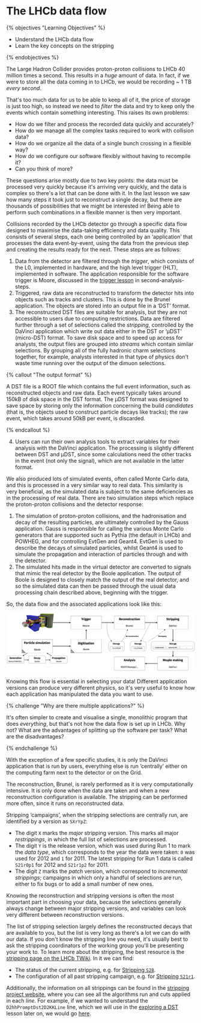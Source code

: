 # The LHCb data flow

{% objectives "Learning Objectives" %}

* Understand the LHCb data flow
* Learn the key concepts on the stripping

{% endobjectives %} 

The Large Hadron Collider provides proton-proton collisions to LHCb 40 million 
times a second.
This results in a _huge_ amount of data. In fact, if we were to store all the data coming in to LHCb, we would be recording ~ 1 TB _every second_.

That's too much data for us to be able to keep all of it, the price of storage 
is just too high, so instead we need to _filter_ the data and try to keep only 
the events which contain something interesting.
This raises its own problems:

* How do we filter and process the recorded data quickly and accurately?
* How do we manage all the complex tasks required to work with collision data?
* How do we organize all the data of a single bunch crossing in a flexible way?
* How do we configure our software flexibly without having to recompile it?
* Can you think of more?

These questions arise mostly due to two key points: the data must be processed 
very quickly because it's arriving very quickly, and the data is complex so
there's a lot that can be done with it. In the last lesson we saw how many
steps it took just to reconstruct a single decay, but there are thousands of
possibilities that we might be interested in! Being able to perform such
combinations in a flexible manner is then very important.

Collisions recorded by the LHCb detector go through a specific data flow 
designed to maximise the data-taking efficiency and data quality.
This consists of several steps, each one being controlled by an ‘application’ 
that processes the data event-by-event, using the data from the previous step 
and creating the results ready for the next.
These steps are as follows:

 1. Data from the detector are filtered through the _trigger_, which consists 
    of the L0, implemented in hardware, and the high level trigger (HLT), 
    implemented in software. The application responsible for the software trigger 
    is Moore, discussed in the [trigger lesson](../second-analysis-steps/hlt-intro.md) 
    in second-analysis-steps.
 2. Triggered, raw data are reconstructed to transform the detector hits into 
    objects such as tracks and clusters. This is done by the Brunel 
    application. The objects are stored into an output file in a ‘DST’ format.
 3. The reconstructed DST files are suitable for analysis, but they are not 
    accessible to users due to computing restrictions. Data are filtered 
    further through a set of selections called the *stripping*, controlled by 
    the DaVinci application which write out data either in the DST or ‘µDST’ 
    (micro-DST) format. To save disk space and to speed up access for analysts, the 
    output files are grouped into _streams_ which contain similar selections.
    By grouping all of the fully hadronic charm selections together, for 
    example, analysts interested in that type of physics don't waste time running 
    over the output of the dimuon selections.

{% callout "The output format" %}

A DST file is a ROOT file which contains the full event information, such as 
reconstructed objects and raw data. Each event typically takes around 150kB of 
disk space in the DST format.
The µDST format was designed to save space by storing only the 
information concerning the build _candidates_ (that is, the objects used 
to construct particle decays like tracks); the raw event, which takes 
around 50kB per event, is discarded.
    
{% endcallout %} 

 4. Users can run their own analysis tools to extract variables for their 
    analysis with the DaVinci application. The processing is slightly different 
    between DST and µDST, since some calculations need the other tracks in the 
    event (not only the signal), which are not available in the latter format.

We also produced lots of simulated events, often called Monte Carlo data, and 
this is processed in a very similar way to real data.
This similarity is very beneficial, as the simulated data is subject to the 
same deficiencies as in the processing of real data.
There are two simulation steps which replace the proton-proton collisions and 
the detector response:

1. The simulation of proton-proton collisions, and the hadronisation and decay 
   of the resulting particles, are ultimately controlled by the Gauss 
   application. Gauss is responsible for calling the various Monte Carlo 
   generators that are supported such as Pythia (the default in LHCb) and POWHEG, 
   and for controlling EvtGen and Geant4. EvtGen is used to describe the decays of 
   simulated particles, whilst Geant4 is used to simulate the propagation and 
   interaction of particles through and with the detector.
2. The simulated hits made in the virtual detector are converted to signals 
   that mimic the real detector by the Boole application. The output of Boole 
   is designed to closely match the output of the real detector, and so the 
   simulated data can then be passed through the usual data processing chain 
   described above, beginning with the trigger.

So, the data flow and the associated applications look like this:

[!["The flow of real and simulated data during Run 1 of the LHC"](img/lhcb_data_flow.png)](img/lhcb_data_flow.png)

Knowing this flow is essential in selecting your data! Different application 
versions can produce very different physics, so it's very useful to know how 
each application has manipulated the data you want to use.

{% challenge "Why are there multiple applications?" %}

It's often simpler to create and visualise a single, monolithic program that 
does _everything_, but that's not how the data flow is set up in LHCb. Why not? 
What are the advantages of splitting up the software per task? What are the 
disadvantages?

{% endchallenge %} 

With the exception of a few specific studies, it is only the DaVinci 
application that is run by users, everything else is run ‘centrally’ either on 
the computing farm next to the detector or on the Grid.

The reconstruction, Brunel, is rarely performed as it is very computationally 
intensive.
It is only done when the data are taken and when a new reconstruction 
configuration is available.
The stripping can be performed more often, since it runs on reconstructed data.  

Stripping ‘campaigns’, when the stripping selections are centrally run, are 
identified by a version as `SXrYpZ`:

 - The digit `X` marks the _major_ stripping version. This marks all major 
   _restrippings_, in which the full list of selections are processed.
 - The digit `Y` is the release version, which was used during Run 1 to mark 
   the _data type_, which corresponds to the year the data were taken: `0` was 
   used for 2012 and `1` for 2011. The latest stripping for Run 1 data is called 
   `S21r0p1` for 2012 and `S21r1p2` for 2011.
 - The digit `Z` marks the _patch_ version, which correspond to _incremental 
   strippings_; campaigns in which only a handful of selections are run, either 
to fix bugs or to add a small number of new ones.

Knowing the reconstruction and stripping versions is often the most important 
part in choosing your data, because the selections generally always change 
between major stripping versions, and variables can look very different between 
reconstruction versions.

The list of stripping selection largely defines the reconstructed decays that 
are available to you, but the list is very long as there's a lot we can do with 
our data. If you don't know the stripping line you need, it's usually best to 
ask the stripping coordinators of the working group you'll be presenting your 
work to. To learn more about the stripping, the best resource is the [stripping 
page on the LHCb
TWiki](https://twiki.cern.ch/twiki/bin/view/LHCb/LHCbStripping).
In it we can find:

  - The status of the current stripping, e.g. for [Stripping `S28`](http://lhcbproject.web.cern.ch/lhcbproject/lbdirac/Reprocessing/stats-re-stripping28.html).
  - The configuration of all past stripping campaign, e.g. for [Stripping `S21r1`](http://lhcbproject.web.cern.ch/lhcbproject/lbdirac/Reprocessing/stats-re-stripping-fall14.html).

Additionally, the information on all strippings can be found in the [stripping 
project 
website](http://lhcbdoc.web.cern.ch/lhcbdoc/stripping/), 
where you can see all the algorithms run and cuts applied in each _line_.
For example, if we wanted to understand the 
`D2hhPromptDst2D2KKLine` line, which we will use in the 
[exploring a DST](interactive-dst) lesson later on, we would go 
[here](http://lhcbdoc.web.cern.ch/lhcbdoc/stripping/config/stripping28/charm/strippingd2hhpromptdst2d2kkline.html).
